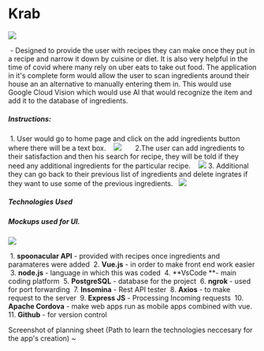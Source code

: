 # Krab
![](https://cdn.discordapp.com/attachments/802690157970456590/803012904122843136/unknown.png)

 - Designed to provide the user with recipes they can make once they put in a recipe and
narrow it down by cuisine or diet. It is also very helpful in the time of covid where many rely on uber eats to take out food.
The application in it's complete form would allow the user to scan ingredients around their house an an alternative to manually entering them in.
This would use Google Cloud Vision which would use AI that would recognize the item and add it to the database of ingredients.
##### Instructions:
 1. User would go to home page and click on the add ingredients button where there will be
a text box.
   ![](https://cdn.discordapp.com/attachments/802690157970456590/803012291737419807/unknown.png)
     
2.The user can add ingredients to their satisfaction and then his search for recipe, they will
be told if they need any additional ingredients for the particular recipe.
   ![](https://cdn.discordapp.com/attachments/802690157970456590/803012369017602048/unknown.png)
3. Additional they can go back to their previous list of ingredients and delete ingrates if
they want to use some of the previous ingredients.
  ![](https://cdn.discordapp.com/attachments/802690157970456590/803012369017602048/unknown.png)
##### Technologies Used
##### Mockups used for UI.
![](https://cdn.discordapp.com/attachments/642141815478419467/803015913909125180/unknown.png)


 1. **spoonacular API** - provided with recipes once ingredients and paramateres were
added
 2. **Vue.js** - in order to make front end work easier
 3. **node.js** - language in which this was coded
 4. **VsCode **- main coding platform
 5. **PostgreSQL** - database for the project
 6. **ngrok** - used for port forwarding
 7. **Insomina** - Rest API tester
 8. **Axios** - to make request to the server
 9. **Express JS** - Processing Incoming requests
 10. **Apache Cordova** - make web apps run as mobile apps combined with vue.
 11. **Github** - for version control
 
 
 Screenshot of planning sheet (Path to learn the technologies neccesary for the app's creation)
~[](https://cdn.discordapp.com/attachments/642141815478419467/803016470798794753/unknown.png)
